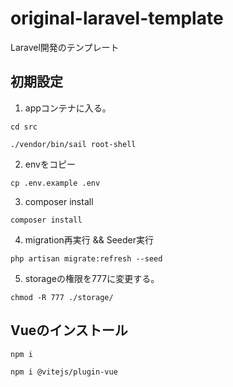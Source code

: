 # original-laravel-template
Laravel開発のテンプレート

## 初期設定
1. appコンテナに入る。
```
cd src

./vendor/bin/sail root-shell
```

2. envをコピー
```
cp .env.example .env
```

3. composer install
```
composer install
```

4. migration再実行 && Seeder実行
```
php artisan migrate:refresh --seed
```

5. storageの権限を777に変更する。
```
chmod -R 777 ./storage/
```

## Vueのインストール
```
npm i

npm i @vitejs/plugin-vue
```

